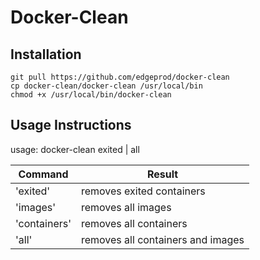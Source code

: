 Docker-Clean
======

## Installation

```
git pull https://github.com/edgeprod/docker-clean
cp docker-clean/docker-clean /usr/local/bin
chmod +x /usr/local/bin/docker-clean
```


## Usage Instructions

usage: docker-clean exited | all

|Command      |Result                           |
|-------------|---------------------------------|
|'exited'     |removes exited containers        |
|'images'     |removes all images               |
|'containers' |removes all containers           |
|'all'        |removes all containers and images|
